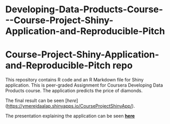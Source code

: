 # Developing-Data-Products-Course---Course-Project-Shiny-Application-and-Reproducible-Pitch

# Course-Project-Shiny-Application-and-Reproducible-Pitch repo

This repository contains R code and an R Markdown file for Shiny application. This is peer-graded Assignment for Coursera Developing Data Products course.
The application predicts the price of diamonds.

The final result can be seen [*here*] (https://ymerejdaalap.shinyapps.io/CourseProjectShinyApp/).

The presentation explaining the application can be seen [**here**](http://rpubs.com/avkch/248607)
